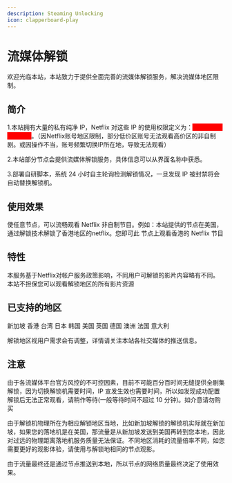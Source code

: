 ```yaml
---
description: Steaming Unlocking
icon: clapperboard-play
---
```


# 流媒体解锁

欢迎光临本站，本站致力于提供全面完善的流媒体解锁服务，解决流媒体地区限制。

## **简介**

1.本站拥有大量的私有纯净 IP，Netflix 对这些 IP 的使用权限定义为：<mark style="color:red;background-color:red;">**支持非自制剧的观看**</mark>。（因Netflix账号地区限制，部分低价区账号无法观看高价区的非自制剧。或因操作不当，账号频繁切换IP所在地，导致无法观看）

2.本站部分节点会提供流媒体解锁服务，具体信息可以从界面名称中获悉。

3.部署自研脚本，系统 24 小时自主轮询检测解锁情况，一旦发现 IP 被封禁将会自动替换解锁机。

## **使用效果**

使任意节点，可以流畅观看 Netflix 非自制节目。例如：本站提供的节点在美国，通过解锁技术解锁了香港地区的netflix。您即可此 节点上观看香港的 Netflix 节目

## **特性**

本服务基于Netflix对帐户服务政策影响，不同用户可解锁的影片内容略有不同。本站不担保您可以观看解锁地区的所有影片资源

## **已支持的地区**

新加坡 香港 台湾 日本 韩国 美国 英国 德国 澳洲 法国 意大利

解锁地区视用户需求会有调整，详情请关注本站各社交媒体的推送信息。

## **注意**

由于各流媒体平台官方风控的不可控因素，目前不可能百分百时间无缝提供全剧集解锁，因为切换解锁机需要时间，IP 宣发生效也需要时间，所以如发现成功配置解锁后无法正常观看，请稍作等待(一般等待时间不超过 10 分钟)。如介意请勿购买

由于解锁机物理所在为相应解锁地区当地，比如新加坡解锁的解锁机实际就在新加坡，如果您的落地机是在美国，那流量是从新加坡发送到美国再转到您本地，因此对过远的物理距离落地机服务质量无法保证。不同地区消耗的流量倍率不同，如您需要更好的观影体验，请使用与解锁地相同的节点观影。

由于流量最终还是通过节点推送到本地，所以节点的网络质量最终决定了使用效果。
